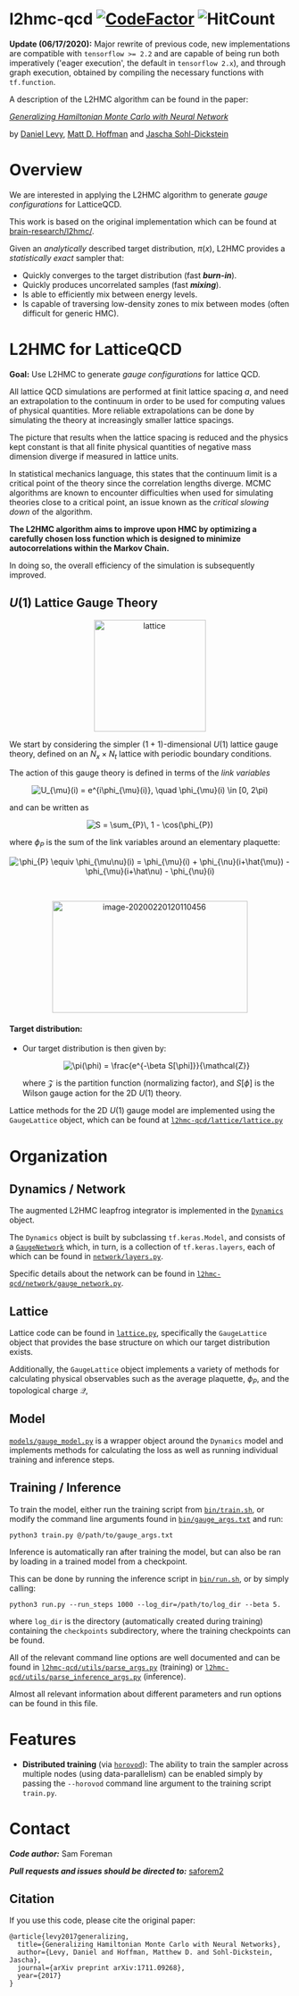 # l2hmc-qcd  [![CodeFactor](https://www.codefactor.io/repository/github/saforem2/l2hmc-qcd/badge)](https://www.codefactor.io/repository/github/saforem2/l2hmc-qcd) ![HitCount](http://hits.dwyl.io/saforem2/l2hmc-qcd.svg)

**Update (06/17/2020):** Major rewrite of previous code, new implementations are compatible with `tensorflow >= 2.2` and are capable of being run both imperatively ('eager execution', the default in `tensorflow 2.x`), and through graph execution, obtained by compiling the necessary functions with `tf.function`. 


A description of the L2HMC algorithm can be found in the paper:

[*Generalizing Hamiltonian Monte Carlo with Neural Network*](https://arxiv.org/abs/1711.09268)

by [Daniel Levy](http://ai.stanford.edu/~danilevy), [Matt D. Hoffman](http://matthewdhoffman.com/) and [Jascha Sohl-Dickstein](sohldickstein.com)


# Overview

We are interested in applying the L2HMC algorithm to generate *gauge configurations* for LatticeQCD.    

This work is based on the original implementation which can be found at [brain-research/l2hmc/](https://github.com/brain-research/l2hmc). 



Given an *analytically* described target distribution, $\pi(x)$, L2HMC provides a *statistically exact* sampler that:

- Quickly converges to the target distribution (fast ***burn-in***).
- Quickly produces uncorrelated samples (fast ***mixing***).
- Is able to efficiently mix between energy levels.
- Is capable of traversing low-density zones to mix between modes (often difficult for generic HMC).

<!---
Simple examples of target distributions (Gaussian, GaussianMixtureModel, lattice/ring of Gaussians, etc) can be found in `utils/distributions.py`.
--->


# L2HMC for LatticeQCD

**Goal:** Use L2HMC to generate _gauge configurations_ for lattice QCD. 

All lattice QCD simulations are performed at finit lattice spacing $a$, and need an extrapolation to the continuum in order to be used for computing values of physical quantities.
More reliable extrapolations can be done by simulating the theory at increasingly smaller lattice spacings.

The picture that results when the lattice spacing is reduced and the physics kept constant is that all finite physical quantities of negative mass dimension diverge if measured in lattice units.

In statistical mechanics language, this states that the continuum limit is a critical point of the theory since the correlation lengths diverge.
MCMC algorithms are known to encounter difficulties when used for simulating theories close to a critical point, an issue known as the _critical slowing down_ of the algorithm.

**The L2HMC algorithm aims to improve upon HMC by optimizing a carefully chosen loss function which is designed to minimize autocorrelations within the Markov Chain.**

In doing so, the overall efficiency of the simulation is subsequently improved.

## $U(1)$ Lattice Gauge Theory

<div align="center">
 <img src="assets/lattice.png" alt="lattice" style="width:200px;height:200px"/>
</div>

We start by considering the simpler $(1+1)$-dimensional $U(1)$ lattice gauge
theory, defined on an $N_{x} \times N_{t}$ lattice with periodic boundary
conditions.

The action of this gauge theory is defined in terms of the *link variables*

<div align="center">
 <img src="assets/link_var.svg" alt="U_{\mu}(i) = e^{i\phi_{\mu}(i)}, \quad \phi_{\mu}(i) \in [0, 2\pi)"/>
</div>

<!---
<div align="center">
 <img src="https://quicklatex.com/cache3/a2/ql_4f37c51daac82c9a577cbfd4182d0fa2_l3.png">
</div>
--->

<!---
$$
U_{\mu}(i) = e^{i\phi_{\mu}(i)}, \quad \phi_{\mu}(i) \in [0, 2\pi)
$$
--->

and can be written as

<div align="center">
 <img src="assets/action1.svg" alt="S = \sum_{P}\, 1 - \cos(\phi_{P})"/>
</div>

where $\phi_{P}$ is the sum of the link variables around an elementary plaquette:

<div align="center">
<img src="assets/plaquette_eq.svg" alt="\phi_{P} \equiv \phi_{\mu\nu}(i) = \phi_{\mu}(i) + \phi_{\nu}(i+\hat{\mu}) - \phi_{\mu}(i+\hat\nu) - \phi_{\nu}(i)"/>
</div>

&nbsp;
 
<div align="center">
  <img src="assets/nerds.png" alt="image-20200220120110456" style="width:350px;height:200px"/>
</div>
</figure>

#### Target distribution:

- Our target distribution is then given by:

  <div align="center">
  <img src="assets/target_distribution.svg" alt="\pi(\phi) = \frac{e^{-\beta S[\phi]}}{\mathcal{Z}}"/>
  </div>


  where $\mathcal{Z}$ is the partition function (normalizing factor), and $S[\phi]$ is the Wilson gauge action for the 2D $U(1)$ theory.

Lattice methods for the 2D $U(1)$ gauge model are implemented using the `GaugeLattice` object, which can be found at [`l2hmc-qcd/lattice/lattice.py`](l2hmc-qcd/lattice/lattice.py)


# Organization

## Dynamics / Network
The augmented L2HMC leapfrog integrator is implemented in the [`Dynamics`](l2hmc-qcd/dynamics/dynamics.py) object.

The `Dynamics` object is built by subclassing `tf.keras.Model`, and consists of a [`GaugeNetwork`](l2hmc-qcd/network/gauge_network.py) which, in turn, is a collection of `tf.keras.layers`, each of which can be found in [`network/layers.py`](l2hmc-qcd/network/layers.py).

Specific details about the network can be found in
[`l2hmc-qcd/network/gauge_network.py`](l2hmc-qcd/network/gauge_network.py).

## Lattice

Lattice code can be found in [`lattice.py`](l2hmc-qcd/lattice/lattice.py),
specifically the `GaugeLattice` object that provides the base structure on
which our target distribution exists.

Additionally, the `GaugeLattice` object implements a variety of methods for
calculating physical observables such as the average plaquette, $\phi_{P}$, and
the topological charge $\mathcal{Q}$,

## Model

[`models/gauge_model.py`](l2hmc-qcd/models/gauge_model.py) is a wrapper object around the `Dynamics` model and implements methods for calculating the loss as well as running individual training and inference steps. 

<!--- An abstract base model `BaseModel` can be found in
[`base_model.py`](l2hmc-qcd/base/base_model.py). --->

<!--- This `BaseModel` is responsible for creating and organizing all of the various
tensorflow operations, tensors and placeholders necessary for training and
evaluating the L2HMC sampler. --->

<!--- In particular, the `BaseModel` object is responsible for both defining the loss
function to be minimized, as well as building and grouping the backpropagation
operations that apply the gradients accumulated during the loss function
calculation. --->

<!--- Building on this `BaseModel`, there are two additional models: --->

<!--- 1. [`GaugeModel`](l2hmc-qcd/models/gauge_model.py) that extends the
   `BaseModel` to exist on a two-dimensional lattice with periodic boundary
conditions and a target distribution defined by the Wilson gauge action --->

<!---
$$
\beta S \propto

$\beta
S =$, i.e. $\pi(x) = e^{-\beta S(x)}$.
--->


<!--- Model information (including the implementation of the loss function) can be
found in [`base_model.py`](l2hmc-qcd/base/base_model.py). 

This module implements an abstract
base class from which additional models can be built.

For example, both the `GaugeModel` and `GaussianMixtureModel` (defined in
[`l2hmc-qcd/models/`](l2hmc-qcd/models/) inherit from the `BaseModel` object and extend it in
different ways. --->

## Training / Inference

To train the model, either run the training script from [`bin/train.sh`](bin/train.sh), or modify the command line arguments found in [`bin/gauge_args.txt`](bin/gauge_args.txt) and run:
```
python3 train.py @/path/to/gauge_args.txt
```

Inference is automatically ran after training the model, but can also be ran by loading in a trained model from a checkpoint.

This can be done by running the inference script in [`bin/run.sh`](bin/run.sh), or by simply calling:
```
python3 run.py --run_steps 1000 --log_dir=/path/to/log_dir --beta 5.
```
where `log_dir` is the directory (automatically created during training) containing the `checkpoints` subdirectory, where the training checkpoints can be found.

<!---Scripts for both training the model and running inference on a trained model can be found in [`bin/`](bin/).


Example command line arguments can be found in `l2hmc-qcd/args`. The module
[`l2hmc-qcd/main.py`](l2hmc-qcd/main.py) implements wrapper functions that are
used to train the model and save the resulting trained graph which can then be
loaded and used for inference.

The code responsible for actually training the model can be found in the
[`Trainer`](l2hmc-qcd/trainers/trainer.py) object.

Summary objects for monitoring model performance in TensorBoard are created in
the various methods found in
[`l2hmc-qcd/loggers/summary_utils.py`](l2hmc-qcd/loggers/summary_utils.py).
These objects are then created inside the `create_summaries(...)` method of the
[`TrainLogger`](l2hmc-qcd/loggers/train_logger.py) class.

To train the model, you can either specify command line arguments manually
(descriptions can be found in
[`utils/parse_args.py`](l2hmc-qcd/utils/parse_args.py), or use the
`args/args.txt` file, which can be passed directly to `main.py` by prepending
the `.txt` file with `@`.

For example, from within the `l2hmc-qcd/args` directory:
```
python3 ../main.py @args.txt
```
--->

All of the relevant command line options are well documented and can be found
in [`l2hmc-qcd/utils/parse_args.py`](l2hmc-qcd/utils/parse_args.py) (training) or [`l2hmc-qcd/utils/parse_inference_args.py`](l2hmc-qcd/utils/parse_inference_args.py) (inference).

 Almost all relevant information about different parameters and run options
 can be found in this file.

<!---
### Inference

Once the training is complete, we can use the trained model to run inference to
gather statistics about relevant lattice observables. This can be done using
the [`gauge_inference.py`](l2hmc-qcd/gauge_inference.py) module which
implements helper functions for loading and running the saved model.

Explicitly, assuming we trained the model by running the `main.py` module from
within the `l2hmc-qcd/args` directory using the command given above, we can
then run inference via:

```
python ../gauge_inference.py \
    --run_steps 5000 \
    --beta_inference 5. \
    --samples_init 'random'
```
where

 - `run_steps` is the number of complete accept/reject steps to perform
 - `beta_inference` is the value of `beta` (inverse gauge coupling) at which
     the inference run should be performed
 - `samples_init` specifies how the samples should be initialized

### Notebooks
`l2hmc-qcd/notebooks/` contains a random collection of jupyter notebooks that
each serve different purposes and should be somewhat self explanatory.
--->

# Features

- **Distributed training**
(via [`horovod`](https://github.com/horovod/horovod)): The ability to train the
sampler across multiple nodes (using data-parallelism) can be enabled simply by
passing the `--horovod` command line argument to the training script `train.py`.

# Contact

***Code author:*** Sam Foreman

***Pull requests and issues should be directed to:*** [saforem2](http://github.com/saforem2)

## Citation

If you use this code, please cite the original paper:
```
@article{levy2017generalizing,
  title={Generalizing Hamiltonian Monte Carlo with Neural Networks},
  author={Levy, Daniel and Hoffman, Matthew D. and Sohl-Dickstein, Jascha},
  journal={arXiv preprint arXiv:1711.09268},
  year={2017}
}
```
